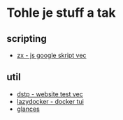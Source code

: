 # Tohle je stuff a tak

## scripting

- [zx - js google skript vec](https://github.com/google/zx)

## util

- [dstp - website test vec](https://github.com/ycd/dstp)
- [lazydocker - docker tui](https://github.com/jesseduffield/lazydocker)
- [glances](https://github.com/nicolargo/glances)
